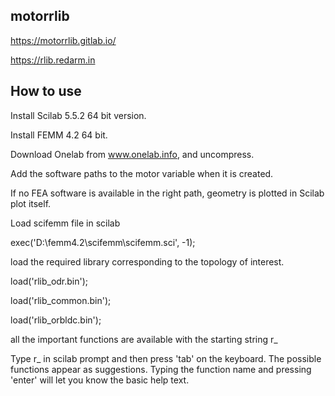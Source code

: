 ## motorrlib
https://motorrlib.gitlab.io/

https://rlib.redarm.in

## How to use

Install Scilab 5.5.2 64 bit version. 

Install FEMM 4.2 64 bit. 

Download Onelab from www.onelab.info, and uncompress.

Add the software paths to the motor variable when it is created. 

If no FEA software is available in the right path, geometry is plotted in Scilab plot itself. 


Load scifemm file in scilab

exec('D:\femm4.2\scifemm\scifemm.sci', -1);


load the required library corresponding to the topology of interest.

load('rlib_odr.bin');

load('rlib_common.bin');

load('rlib_orbldc.bin');


all the important functions are available with the starting string r_


Type r_ in scilab prompt and then press 'tab' on the keyboard. The possible functions appear as suggestions. Typing the function name and pressing 'enter' will let you know the basic help text. 



